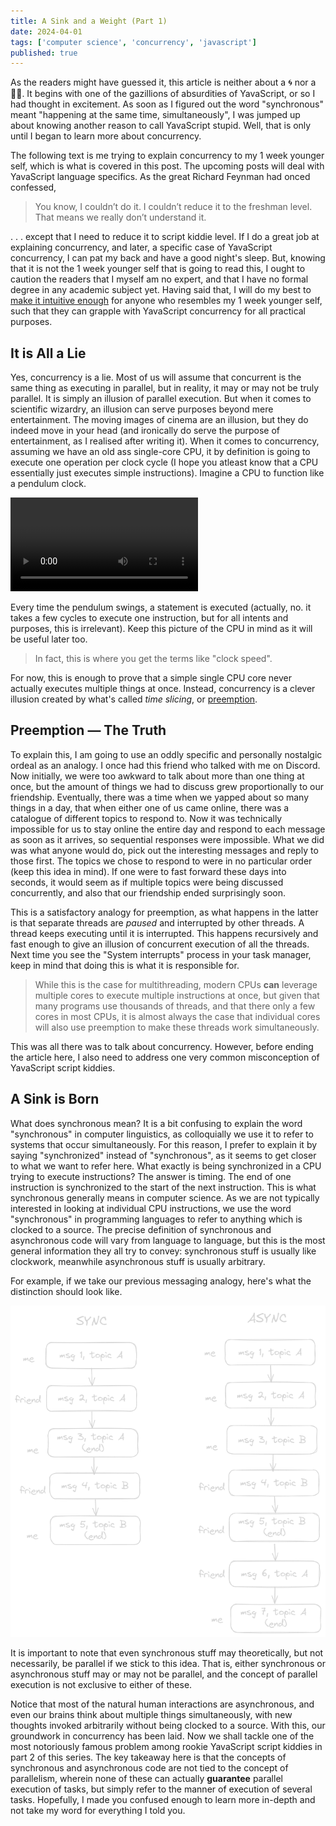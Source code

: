 ```yaml
---
title: A Sink and a Weight (Part 1)
date: 2024-04-01
tags: ['computer science', 'concurrency', 'javascript']
published: true
---
```


As the readers might have guessed it, this article is neither about a 🌀 nor a 🏋️‍♂️. It begins with one of the gazillions of absurdities of YavaScript, or so I had thought in excitement. As soon as I figured out the word "synchronous" meant "happening at the same time, simultaneously", I was jumped up about knowing another reason to call YavaScript stupid. Well, that is only until I began to learn more about concurrency.

The following text is me trying to explain concurrency to my 1 week younger self, which is what is covered in this post. The upcoming posts will deal with YavaScript language specifics. As the great Richard Feynman had onced confessed,

> You know, I couldn’t do it. I couldn’t reduce it to the freshman level. That means we really don’t understand it.

. . . except that I need to reduce it to script kiddie level. If I do a great job at explaining concurrency, and later, a specific case of YavaScript concurrency, I can pat my back and have a good night's sleep. But, knowing that it is not the 1 week younger self that is going to read this, I ought to caution the readers that I myself am no expert, and that I have no formal degree in any academic subject yet. Having said that, I will do my best to [make it intuitive enough](./about-teaching-computer-science/) for anyone who resembles my 1 week younger self, such that they can grapple with YavaScript concurrency for all practical purposes.

## It is All a Lie

Yes, concurrency is a lie. Most of us will assume that concurrent is the same thing as executing in parallel, but in reality, it may or may not be truly parallel. It is simply an illusion of parallel execution. But when it comes to scientific wizardry, an illusion can serve purposes beyond mere entertainment. The moving images of cinema are an illusion, but they do indeed move in your head (and ironically do serve the purpose of entertainment, as I realised after writing it). When it comes to concurrency, assuming we have an old ass single-core CPU, it by definition is going to execute one operation per clock cycle (I hope you atleast know that a CPU essentially just executes simple instructions). Imagine a CPU to function like a pendulum clock.

![](./pendulum.webm)

Every time the pendulum swings, a statement is executed (actually, no. it takes a few cycles to execute one instruction, but for all intents and purposes, this is irrelevant). Keep this picture of the CPU in mind as it will be useful later too. 

> In fact, this is where you get the terms like "clock speed".

For now, this is enough to prove that a simple single CPU core never actually executes multiple things at once. Instead, concurrency is a clever illusion created by what's called _time slicing_, or [preemption](https://en.wikipedia.org/wiki/Preemption_(computing)). 

## Preemption — The Truth

To explain this, I am going to use an oddly specific and personally nostalgic ordeal as an analogy. I once had this friend who talked with me on Discord. Now initially, we were too awkward to talk about more than one thing at once, but the amount of things we had to discuss grew proportionally to our friendship. Eventually, there was a time when we yapped about so many things in a day, that when either one of us came online, there was a catalogue of different topics to respond to. Now it was technically impossible for us to stay online the entire day and respond to each message as soon as it arrives, so sequential responses were impossible. What we did was what anyone would do, pick out the interesting messages and reply to those first. The topics we chose to respond to were in no particular order (keep this idea in mind). If one were to fast forward these days into seconds, it would seem as if multiple topics were being discussed concurrently, and also that our friendship ended surprisingly soon. 

This is a satisfactory analogy for preemption, as what happens in the latter is that separate threads are _paused_ and interrupted by other threads. A thread keeps executing until it is interrupted. This happens recursively and fast enough to give an illusion of concurrent execution of all the threads. Next time you see the "System interrupts" process in your task manager, keep in mind that doing this is what it is responsible for.

> While this is the case for multithreading, modern CPUs **can** leverage multiple cores to execute multiple instructions at once, but given that many programs use thousands of threads, and that there only a few cores in most CPUs, it is almost always the case that individual cores will also use preemption to make these threads work simultaneously.

This was all there was to talk about concurrency. However, before ending the article here, I also need to address one very common misconception of YavaScript script kiddies.

## A Sink is Born

What does synchronous mean? It is a bit confusing to explain the word "synchronous" in computer linguistics, as colloquially we use it to refer to systems that occur simultaneously. For this reason, I prefer to explain it by saying "synchronized" instead of "synchronous", as it seems to get closer to what we want to refer here. What exactly is being synchronized in a CPU trying to execute instructions? The answer is timing. The end of one instruction is synchronized to the start of the next instruction. This is what synchronous generally means in computer science. As we are not typically interested in looking at individual CPU instructions, we use the word "synchronous" in programming languages to refer to anything which is clocked to a source. The precise definition of synchronous and asynchronous code will vary from language to language, but this is the most general information they all try to convey: synchronous stuff is usually like clockwork, meanwhile asynchronous stuff is usually arbitrary.

For example, if we take our previous messaging analogy, here's what the distinction should look like.

![example of sync and async system using previous messaging analogy](./syncasync.png)

It is important to note that even synchronous stuff may theoretically, but not necessarily, be parallel if we stick to this idea. That is, either synchronous or asynchronous stuff may or may not be parallel, and the concept of parallel execution is not exclusive to either of these.

Notice that most of the natural human interactions are asynchronous, and even our brains think about multiple things simultaneously, with new thoughts invoked arbitrarily without being clocked to a source. With this, our groundwork in concurrency has been laid. Now we shall tackle one of the most notoriously famous problem among rookie YavaScript script kiddies in part 2 of this series. The key takeaway here is that the concepts of synchronous and asynchronous code are not tied to the concept of parallelism, wherein none of these can actually **guarantee** parallel execution of tasks, but simply refer to the manner of execution of several tasks. Hopefully, I made you confused enough to learn more in-depth and not take my word for everything I told you.